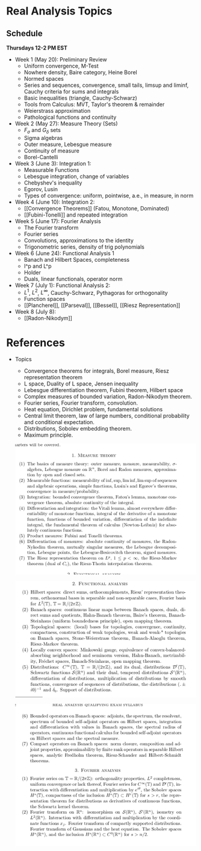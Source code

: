 # Real Analysis Topics

## Schedule

**Thursdays 12-2 PM EST**

- Week 1 (May 20): 
Preliminary Review
    - Uniform convergence, M-Test
    - Nowhere density, Baire category, Heine Borel
    - Normed spaces
    - Series and sequences, convergence, small tails, limsup and liminf, Cauchy criteria for sums and integrals
    - Basic inequalities (triangle, Cauchy-Schwarz)
    - Tools from Calculus: MVT, Taylor's theorem & remainder
    - Weierstrass approximation
    - Pathological functions and continuity
- Week 2 (May 27):
Measure Theory (Sets)
    - $F_\sigma$ and $G_\delta$ sets
    - Sigma algebras
    - Outer measure, Lebesgue measure
    - Continuity of measure
    - Borel-Cantelli
- Week 3 (June 3):
Integration 1:
    - Measurable Functions
    - Lebesgue integration, change of variables
    - Chebyshev's inequality
    - Egorov, Lusin
    - Types of convergence: uniform, pointwise, a.e., in measure, in norm
- Week 4 (June 10):
Integration 2:
    - [[Convergence Theorems]] (Fatou, Monotone, Dominated)
    - [[Fubini-Tonelli]] and repeated integration
- Week 5 (June 17):
Fourier Analysis
    - The Fourier transform
    - Fourier series
    - Convolutions, approximations to the identity
    - Trigonometric series, density of trig polynomials
- Week 6 (June 24):
Functional Analysis 1
    - Banach and Hilbert Spaces, completeness
    - l^p and L^p
    - Holder
    - Duals, linear functionals, operator norm
- Week 7 (July 1):
Functional Analysis 2:
    - $L^1$, $L^2$, $L^\infty$, Cauchy-Schwarz, Pythagoras for orthogonality
    - Function spaces
    - [[Plancherel]], [[Parseval]], [[Bessel]], [[Riesz Representation]]
- Week 8 (July 8):
    - [[Radon-Nikodym]]

# References

- Topics
    - Convergence theorems for integrals, Borel measure, Riesz representation theorem
    - L space, Duality of L space, Jensen inequality
    - Lebesgue differentiation theorem, Fubini theorem, Hilbert space
    - Complex measures of bounded variation, Radon-Nikodym theorem.
    - Fourier series, Fourier transform, convolution.
    - Heat equation, Dirichlet problem, fundamental solutions
    - Central limit theorem, law of large numbers, conditional probability and conditional expectation.
    - Distributions, Sobolev embedding theorem.
    - Maximum principle.
    
    ![attachments/Untitled.png](attachments/Untitled.png)
    
    ![attachments/Untitled%201.png](attachments/Untitled%201.png)
    
    ![attachments/Untitled%202.png](attachments/Untitled%202.png)
